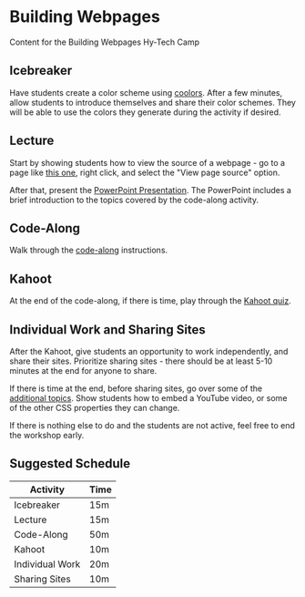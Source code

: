 # Building Webpages
Content for the Building Webpages Hy-Tech Camp

## Icebreaker
Have students create a color scheme using [coolors](https://coolors.co). After a few minutes, allow students to introduce themselves and share their color schemes. They will be able to use the colors they generate during the activity if desired.

## Lecture
Start by showing students how to view the source of a webpage - go to a page like [this one](https://en.wikipedia.org/wiki/Dog), right click, and select the "View page source" option.

After that, present the [PowerPoint Presentation](HelloHtml.pptx). The PowerPoint includes a brief introduction to the topics covered by the code-along activity.

## Code-Along
Walk through the [code-along](CodeAlong.md) instructions.

## Kahoot
At the end of the code-along, if there is time, play through the [Kahoot quiz](https://create.kahoot.it/share/duplicate-of-basic-html-css-activities-quiz/bacfd57b-72ff-4802-8cc7-caf098c9dd27).

## Individual Work and Sharing Sites
After the Kahoot, give students an opportunity to work independently, and share their sites. Prioritize sharing sites - there should be at least 5-10 minutes at the end for anyone to share.

If there is time at the end, before sharing sites, go over some of the [additional topics](https://hylandtechoutreach.github.io/coding-activities/HtmlCssJsContinued/AdditionalTopicChallenges.html). Show students how to embed a YouTube video, or some of the other CSS properties they can change.

If there is nothing else to do and the students are not active, feel free to end the workshop early.

## Suggested Schedule

| Activity | Time |
|-|-|
| Icebreaker| 15m |
| Lecture | 15m |
| Code-Along | 50m |
| Kahoot | 10m |
| Individual Work | 20m |
| Sharing Sites | 10m |